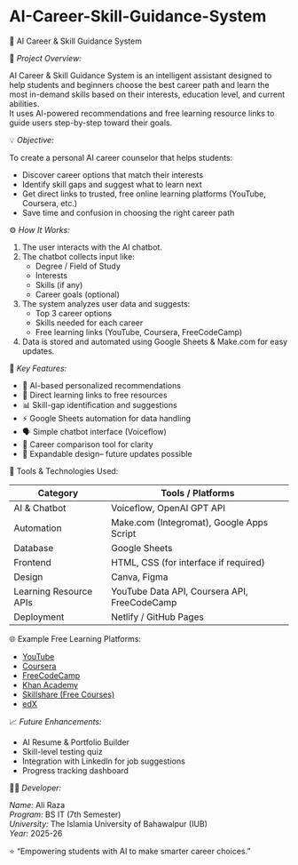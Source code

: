 # AI-Career-Skill-Guidance-System
 🎯 AI Career & Skill Guidance System

📘 *Project Overview:*

AI Career & Skill Guidance System is an intelligent assistant designed to help students and beginners choose the best career path and learn the most in-demand skills based on their interests, education level, and current abilities.  
It uses AI-powered recommendations and free learning resource links to guide users step-by-step toward their goals.

💡 *Objective:*

To create a personal AI career counselor that helps students:
- Discover career options that match their interests  
- Identify skill gaps and suggest what to learn next  
- Get direct links to trusted, free online learning platforms (YouTube, Coursera, etc.)  
- Save time and confusion in choosing the right career path  


 ⚙️ *How It Works:*
 
1. The user interacts with the AI chatbot.  
2. The chatbot collects input like:
   - Degree / Field of Study  
   - Interests  
   - Skills (if any)  
   - Career goals (optional)  
3. The system analyzes user data and suggests:
   - Top 3 career options  
   - Skills needed for each career  
   - Free learning links (YouTube, Coursera, FreeCodeCamp)  
4. Data is stored and automated using Google Sheets & Make.com for easy updates.


 🚀 *Key Features:*
 
- 🧠 AI-based personalized recommendations 
- 🔗 Direct learning links to free resources  
- 📊 Skill-gap identification and suggestions  
- ⚡ Google Sheets automation for data handling  
- 🗣️ Simple chatbot interface (Voiceflow)  
- 🧾 Career comparison tool for clarity  
- 🧩 Expandable design– future updates possible  


 🧰 Tools & Technologies Used:
 
| Category    |  Tools / Platforms |
|-----------  |------------------|
| AI & Chatbot| Voiceflow, OpenAI GPT API 
| Automation  | Make.com (Integromat), Google Apps Script 
| Database    | Google Sheets 
| Frontend    | HTML, CSS (for interface if required) 
| Design      | Canva, Figma 
| Learning Resource APIs | YouTube Data API, Coursera API, FreeCodeCamp 
| Deployment   | Netlify / GitHub Pages 



🌐 Example Free Learning Platforms:
- [YouTube](https://www.youtube.com)
- [Coursera](https://www.coursera.org)
- [FreeCodeCamp](https://www.freecodecamp.org)
- [Khan Academy](https://www.khanacademy.org)
- [Skillshare (Free Courses)](https://www.skillshare.com)
- [edX](https://www.edx.org)


 📈 *Future Enhancements:*
- AI Resume & Portfolio Builder  
- Skill-level testing quiz  
- Integration with LinkedIn for job suggestions  
- Progress tracking dashboard  

 👨‍💻 *Developer:*
 
*Name:* Ali Raza  
*Program:* BS IT (7th Semester)  
*University:*  The Islamia University of Bahawalpur (IUB)  
*Year:* 2025-26 


⭐ “Empowering students with AI to make smarter career choices.”

